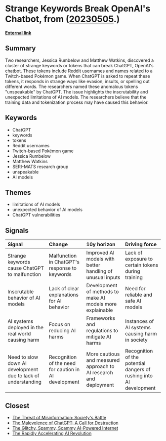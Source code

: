 # __Strange Keywords Break OpenAI's Chatbot__, from ([20230505](https://kghosh.substack.com/p/20230505).)

__[External link](https://www.vice.com/en/article/epzyva/ai-chatgpt-tokens-words-break-reddit)__



## Summary

Two researchers, Jessica Rumbelow and Matthew Watkins, discovered a cluster of strange keywords or tokens that can break ChatGPT, OpenAI's chatbot. These tokens include Reddit usernames and names related to a Twitch-based Pokémon game. When ChatGPT is asked to repeat these tokens, it responds in strange ways like evasion, insults, or spelling out different words. The researchers named these anomalous tokens "unspeakable" by ChatGPT. The issue highlights the inscrutability and unexpected limitations of AI models. The researchers believe that the training data and tokenization process may have caused this behavior.

## Keywords

* ChatGPT
* keywords
* tokens
* Reddit usernames
* Twitch-based Pokémon game
* Jessica Rumbelow
* Matthew Watkins
* SERI-MATS research group
* unspeakable
* AI models

## Themes

* limitations of AI models
* unexpected behavior of AI models
* ChatGPT vulnerabilities

## Signals

| Signal                                                        | Change                                                | 10y horizon                                                       | Driving force                                                       |
|:--------------------------------------------------------------|:------------------------------------------------------|:------------------------------------------------------------------|:--------------------------------------------------------------------|
| Strange keywords cause ChatGPT to malfunction                 | Malfunction in ChatGPT's response to keywords         | Improved AI models with better handling of unusual inputs         | Lack of exposure to certain tokens during training                  |
| Inscrutable behavior of AI models                             | Lack of clear explanations for AI behavior            | Development of methods to make AI models more explainable         | Need for reliable and safe AI models                                |
| AI systems deployed in the real world causing harm            | Focus on reducing AI harms                            | Frameworks and regulations to mitigate AI harms                   | Instances of AI systems causing harm in society                     |
| Need to slow down AI development due to lack of understanding | Recognition of the need for caution in AI development | More cautious and measured approach to AI research and deployment | Recognition of the potential dangers of rushing into AI development |

## Closest

* [The Threat of Misinformation: Society's Battle](9787333cafcd0252d71a9bff845ad093)
* [The Malevolence of ChatGPT: A Call for Destruction](9b21fce377880166b73916aee2be1fc0)
* [The Glitchy, Spammy, Scammy AI-Powered Internet](b30a4282af9e53ca673438a8223d9525)
* [The Rapidly Accelerating AI Revolution](1dea025d0138e53b9f644748f63a15bc)